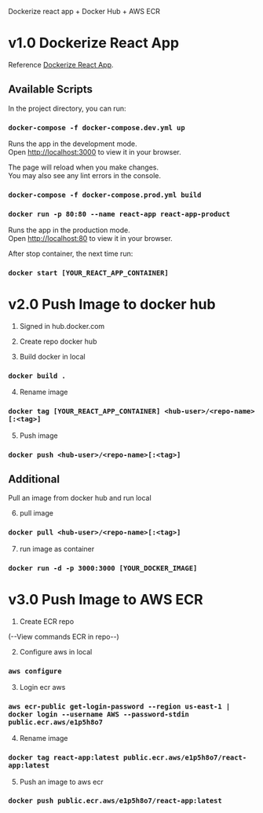 Dockerize react app + Docker Hub + AWS ECR

# v1.0 Dockerize React App

Reference [Dockerize React App](https://dev.to/karanpratapsingh/dockerize-your-react-app-4j2e).

## Available Scripts

In the project directory, you can run:

### `docker-compose -f docker-compose.dev.yml up`

Runs the app in the development mode.\
Open [http://localhost:3000](http://localhost:3000) to view it in your browser.

The page will reload when you make changes.\
You may also see any lint errors in the console.

### `docker-compose -f docker-compose.prod.yml build`
### `docker run -p 80:80 --name react-app react-app-product`

Runs the app in the production mode.\
Open [http://localhost:80](http://localhost:3000) to view it in your browser.

After stop container, the next time run:

### `docker start [YOUR_REACT_APP_CONTAINER]`


# v2.0 Push Image to docker hub

1. Signed in hub.docker.com

2. Create repo docker hub

3. Build docker in local
### `docker build .`

4. Rename image
### `docker tag [YOUR_REACT_APP_CONTAINER] <hub-user>/<repo-name>[:<tag>]`

5. Push image

### `docker push <hub-user>/<repo-name>[:<tag>]`

## Additional
Pull an image from docker hub and run local

6. pull image

### `docker pull <hub-user>/<repo-name>[:<tag>]`

7. run image as container

### `docker run -d -p 3000:3000 [YOUR_DOCKER_IMAGE]`

# v3.0 Push Image to AWS ECR

1. Create ECR repo

(--View commands ECR in repo--) 

2. Configure aws in local
### `aws configure`

3. Login ecr aws

### `aws ecr-public get-login-password --region us-east-1 | docker login --username AWS --password-stdin public.ecr.aws/e1p5h8o7`

4. Rename image 

### `docker tag react-app:latest public.ecr.aws/e1p5h8o7/react-app:latest`

5. Push an image to aws ecr

### `docker push public.ecr.aws/e1p5h8o7/react-app:latest`
